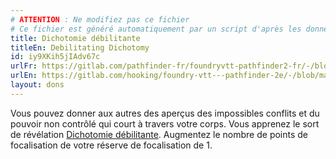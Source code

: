 ```yaml
---
# ATTENTION : Ne modifiez pas ce fichier
# Ce fichier est généré automatiquement par un script d'après les données du module Foundry VTT officiel et de sa traduction
title: Dichotomie débilitante
titleEn: Debilitating Dichotomy
id: iy9XKih5jIAdv67c
urlFr: https://gitlab.com/pathfinder-fr/foundryvtt-pathfinder2-fr/-/blob/master/data/feats/iy9XKih5jIAdv67c.htm
urlEn: https://gitlab.com/hooking/foundry-vtt---pathfinder-2e/-/blob/master/packs/data/feats.db/debilitating-dichotomy.json
layout: dons
---
```

Vous pouvez donner aux autres des aperçus des impossibles conflits et du pouvoir non contrôlé qui court à travers votre corps. Vous apprenez le sort de révélation [Dichotomie débilitante](../sorts/dichotomie-débilitante.md). Augmentez le nombre de points de focalisation de votre réserve de focalisation de 1.
